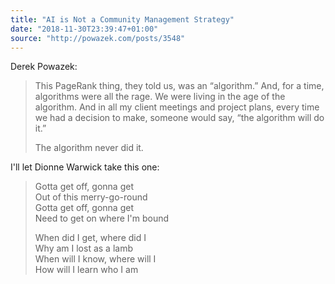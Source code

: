 ```yaml
---
title: "AI is Not a Community Management Strategy"
date: "2018-11-30T23:39:47+01:00"
source: "http://powazek.com/posts/3548"
---
```


Derek Powazek:

> This PageRank thing, they told us, was an “algorithm.” And, for a time, algorithms were all the rage. We were living in the age of the algorithm. And in all my client meetings and project plans, every time we had a decision to make, someone would say, “the algorithm will do it.”
>
> The algorithm never did it.

I'll let Dionne Warwick take this one:

> Gotta get off, gonna get  
> Out of this merry-go-round  
> Gotta get off, gonna get  
> Need to get on where I'm bound  
>
> When did I get, where did I  
> Why am I lost as a lamb  
> When will I know, where will I  
> How will I learn who I am
